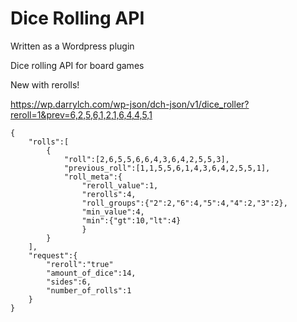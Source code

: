 # Dice Rolling API

Written as a Wordpress plugin

Dice rolling API for board games

New with rerolls!

https://wp.darrylch.com/wp-json/dch-json/v1/dice_roller?reroll=1&prev=6,2,5,6,1,2,1,6,4,4,5,1

```
{
    "rolls":[
        {
            "roll":[2,6,5,5,6,6,4,3,6,4,2,5,5,3],
            "previous_roll":[1,1,5,5,6,1,4,3,6,4,2,5,5,1],
            "roll_meta":{
                "reroll_value":1,
                "rerolls":4,
                "roll_groups":{"2":2,"6":4,"5":4,"4":2,"3":2},
                "min_value":4,
                "min":{"gt":10,"lt":4}
                }
        }
    ],
    "request":{
        "reroll":"true"
        "amount_of_dice":14,
        "sides":6,
        "number_of_rolls":1
    }
}
```
